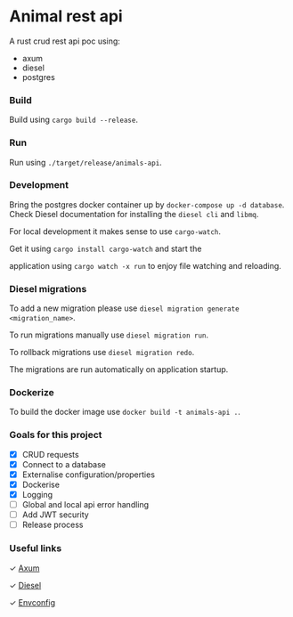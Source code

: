 # Animal rest api

A rust crud rest api poc using:

* axum
* diesel
* postgres

### Build
Build using `cargo build --release`.

### Run
Run using `./target/release/animals-api`.

### Development
Bring the postgres docker container up by `docker-compose up -d database`. Check Diesel documentation for installing the `diesel cli` and `libmq`.

For local development it makes sense to use `cargo-watch`.

Get it using `cargo install cargo-watch` and start the

application using `cargo watch -x run` to enjoy file watching and reloading.

### Diesel migrations
To add a new migration please use `diesel migration generate <migration_name>`.

To run migrations manually use `diesel migration run`.

To rollback migrations use `diesel migration redo`.

The migrations are run automatically on application startup.

### Dockerize
To build the docker image use `docker build -t animals-api .`.

### Goals for this project
- [x] CRUD requests
- [x] Connect to a database
- [x] Externalise configuration/properties
- [x] Dockerise
- [x] Logging
- [ ] Global and local api error handling
- [ ] Add JWT security
- [ ] Release process

### Useful links

✓ [Axum](https://github.com/tokio-rs/axum)

✓ [Diesel](https://diesel.rs/guides/getting-started)

✓ [Envconfig](https://docs.rs/envconfig/latest/envconfig/)


